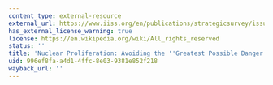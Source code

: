 ```yaml
---
content_type: external-resource
external_url: https://www.iiss.org/en/publications/strategicsurvey/issues/strategic-survey-2005--the-annual-review-of-world-affairs-6df7/03-strat-policy-issues-3bf3
has_external_license_warning: true
license: https://en.wikipedia.org/wiki/All_rights_reserved
status: ''
title: 'Nuclear Proliferation: Avoiding the ''Greatest Possible Danger.'''
uid: 996ef8fa-a4d1-4ffc-8e03-9381e852f218
wayback_url: ''
---
```

